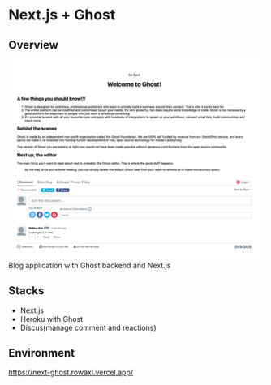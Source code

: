 # Next.js + Ghost

## Overview
![](overview.png)
Blog application with Ghost backend and Next.js

## Stacks
- Next.js
- Heroku with Ghost
- Discus(manage comment and reactions)


## Environment
https://next-ghost.rowaxl.vercel.app/